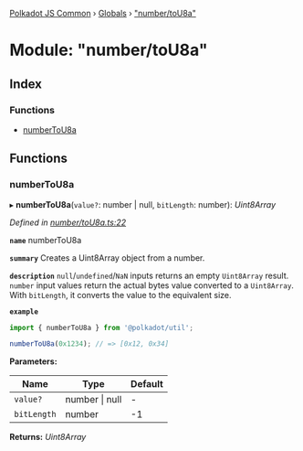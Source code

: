 [Polkadot JS Common](../README.md) › [Globals](../globals.md) › ["number/toU8a"](_number_tou8a_.md)

# Module: "number/toU8a"

## Index

### Functions

* [numberToU8a](_number_tou8a_.md#numbertou8a)

## Functions

###  numberToU8a

▸ **numberToU8a**(`value?`: number | null, `bitLength`: number): *Uint8Array*

*Defined in [number/toU8a.ts:22](https://github.com/polkadot-js/common/blob/f68294c4/packages/util/src/number/toU8a.ts#L22)*

**`name`** numberToU8a

**`summary`** Creates a Uint8Array object from a number.

**`description`** 
`null`/`undefined`/`NaN` inputs returns an empty `Uint8Array` result. `number` input values return the actual bytes value converted to a `Uint8Array`. With `bitLength`, it converts the value to the equivalent size.

**`example`** 
<BR>

```javascript
import { numberToU8a } from '@polkadot/util';

numberToU8a(0x1234); // => [0x12, 0x34]
```

**Parameters:**

Name | Type | Default |
------ | ------ | ------ |
`value?` | number &#124; null | - |
`bitLength` | number | -1 |

**Returns:** *Uint8Array*
